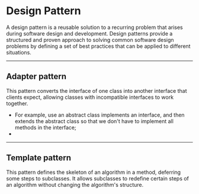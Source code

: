 # Design Pattern
A design pattern is a reusable solution to a recurring problem that arises during software design and development.
Design patterns provide a structured and proven approach to solving common software design problems by defining a set of best practices that can be applied to different situations.

---
## Adapter pattern
This pattern converts the interface of one class into another interface that clients expect, 
allowing classes with incompatible interfaces to work together.
- For example, use an abstract class implements an interface, and then extends the abstract class so that we don't have to implement all methods in the interface;
- 


---
##  Template pattern
This pattern defines the skeleton of an algorithm in a method, deferring some steps to subclasses. 
It allows subclasses to redefine certain steps of an algorithm without changing the algorithm's structure.